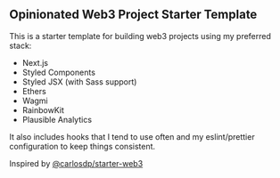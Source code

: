 ## Opinionated Web3 Project Starter Template

This is a starter template for building web3 projects using my preferred stack:

- Next.js
- Styled Components
- Styled JSX (with Sass support)
- Ethers
- Wagmi
- RainbowKit
- Plausible Analytics

It also includes hooks that I tend to use often and my eslint/prettier configuration to keep things consistent.

Inspired by [@carlosdp/starter-web3](https://github.com/carlosdp/starter-web3)

